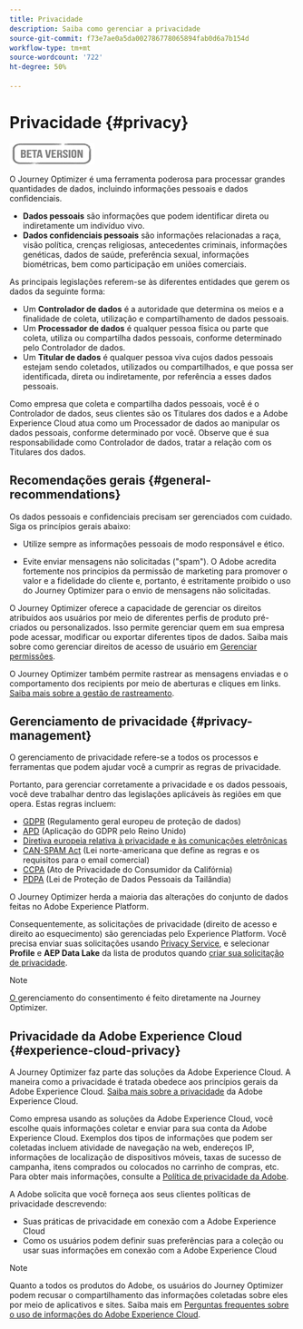 ```yaml
---
title: Privacidade
description: Saiba como gerenciar a privacidade
source-git-commit: f73e7ae0a5da002786778065894fab0d6a7b154d
workflow-type: tm+mt
source-wordcount: '722'
ht-degree: 50%

---
```



# Privacidade {#privacy}

![](assets/do-not-localize/badge.png)

O Journey Optimizer é uma ferramenta poderosa para processar grandes quantidades de dados, incluindo informações pessoais e dados confidenciais.

* **Dados pessoais** são informações que podem identificar direta ou indiretamente um indivíduo vivo.
* **Dados confidenciais pessoais** são informações relacionadas a raça, visão política, crenças religiosas, antecedentes criminais, informações genéticas, dados de saúde, preferência sexual, informações biométricas, bem como participação em uniões comerciais.

As principais legislações referem-se às diferentes entidades que gerem os dados da seguinte forma:

* Um **Controlador de dados** é a autoridade que determina os meios e a finalidade de coleta, utilização e compartilhamento de dados pessoais.
* Um **Processador de dados** é qualquer pessoa física ou parte que coleta, utiliza ou compartilha dados pessoais, conforme determinado pelo Controlador de dados.
* Um **Titular de dados** é qualquer pessoa viva cujos dados pessoais estejam sendo coletados, utilizados ou compartilhados, e que possa ser identificada, direta ou indiretamente, por referência a esses dados pessoais.

Como empresa que coleta e compartilha dados pessoais, você é o Controlador de dados, seus clientes são os Titulares dos dados e a Adobe Experience Cloud atua como um Processador de dados ao manipular os dados pessoais, conforme determinado por você. Observe que é sua responsabilidade como Controlador de dados, tratar a relação com os Titulares dos dados.

## Recomendações gerais {#general-recommendations}

Os dados pessoais e confidenciais precisam ser gerenciados com cuidado. Siga os princípios gerais abaixo:

* Utilize sempre as informações pessoais de modo responsável e ético.

* Evite enviar mensagens não solicitadas (&quot;spam&quot;). O Adobe acredita fortemente nos princípios da permissão de marketing para promover o valor e a fidelidade do cliente e, portanto, é estritamente proibido o uso do Journey Optimizer para o envio de mensagens não solicitadas.

O Journey Optimizer oferece a capacidade de gerenciar os direitos atribuídos aos usuários por meio de diferentes perfis de produto pré-criados ou personalizados. Isso permite gerenciar quem em sua empresa pode acessar, modificar ou exportar diferentes tipos de dados. Saiba mais sobre como gerenciar direitos de acesso de usuário em [Gerenciar permissões](../administration/permissions.md).

O Journey Optimizer também permite rastrear as mensagens enviadas e o comportamento dos recipients por meio de aberturas e cliques em links. [Saiba mais sobre a gestão de rastreamento](message-tracking.md).

## Gerenciamento de privacidade {#privacy-management}

O gerenciamento de privacidade refere-se a todos os processos e ferramentas que podem ajudar você a cumprir as regras de privacidade.

Portanto, para gerenciar corretamente a privacidade e os dados pessoais, você deve trabalhar dentro das legislações aplicáveis às regiões em que opera. Estas regras incluem:

* [GDPR](https://ec.europa.eu/info/law/law-topic/data-protection/reform/what-does-general-data-protection-regulation-gdpr-govern_en) (Regulamento geral europeu de proteção de dados)
* [APD](https://www.gov.uk/data-protection) (Aplicação do GDPR pelo Reino Unido)
* [Diretiva europeia relativa à privacidade e às comunicações eletrônicas](https://eur-lex.europa.eu/legal-content/EN/TXT/?uri=CELEX:02002L0058-20091219)
* [CAN-SPAM Act](https://www.ftc.gov/tips-advice/business-center/guidance/can-spam-act-compliance-guide-business) (Lei norte-americana que define as regras e os requisitos para o email comercial)
* [CCPA](https://leginfo.legislature.ca.gov/faces/codes_displayText.xhtml?lawCode=CIV&amp;division=3.&amp;title=1.81.5.&amp;part=4.&amp;chapter=&amp;article=) (Ato de Privacidade do Consumidor da Califórnia)
* [PDPA](https://secureprivacy.ai/thailand-pdpa-summary-what-businesses-need-to-know/) (Lei de Proteção de Dados Pessoais da Tailândia)

O Journey Optimizer herda a maioria das alterações do conjunto de dados feitas no Adobe Experience Platform.

Consequentemente, as solicitações de privacidade (direito de acesso e direito ao esquecimento) são gerenciadas pelo Experience Platform. Você precisa enviar suas solicitações usando [Privacy Service](https://experienceleague.adobe.com/docs/experience-platform/privacy/home.html?lang=pt-BR), e selecionar **Profile** e **AEP Data Lake** da lista de produtos quando [criar sua solicitação de privacidade](https://experienceleague.adobe.com/docs/experience-platform/privacy/ui/user-guide.html?lang=en#request-builder). <!--https://experienceleague.adobe.com/docs/experience-platform/privacy/home.html?lang=en).-->

>[!NOTE]
>
>[O ](../../help/using/consent.md) gerenciamento do consentimento é feito diretamente na Journey Optimizer.

## Privacidade da Adobe Experience Cloud {#experience-cloud-privacy}

A Journey Optimizer faz parte das soluções da Adobe Experience Cloud. A maneira como a privacidade é tratada obedece aos princípios gerais da Adobe Experience Cloud. [Saiba mais sobre a privacidade](https://www.adobe.com/br/privacy/marketing-cloud.html) da Adobe Experience Cloud.

Como empresa usando as soluções da Adobe Experience Cloud, você escolhe quais informações coletar e enviar para sua conta da Adobe Experience Cloud. Exemplos dos tipos de informações que podem ser coletadas incluem atividade de navegação na web, endereços IP, informações de localização de dispositivos móveis, taxas de sucesso de campanha, itens comprados ou colocados no carrinho de compras, etc. Para obter mais informações, consulte a [Política de privacidade da Adobe](https://www.adobe.com/br/privacy/policy.html).

A Adobe solicita que você forneça aos seus clientes políticas de privacidade descrevendo:

* Suas práticas de privacidade em conexão com a Adobe Experience Cloud
* Como os usuários podem definir suas preferências para a coleção ou usar suas informações em conexão com a Adobe Experience Cloud

>[!NOTE]
>
>Quanto a todos os produtos do Adobe, os usuários do Journey Optimizer podem recusar o compartilhamento das informações coletadas sobre eles por meio de aplicativos e sites. Saiba mais em [Perguntas frequentes sobre o uso de informações do Adobe Experience Cloud](https://www.adobe.com/br/privacy/experience-cloud-usage-info-faq.html).

<!--Because Journey Optimizer integrates with Adobe Experience Platform, where audiences are transferred from one system to another, you need to pay extra care to personal data protection.-->
